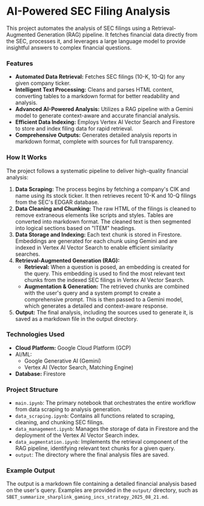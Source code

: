 # AI-Powered SEC Filing Analysis
This project automates the analysis of SEC filings using a Retrieval-Augmented Generation (RAG) pipeline. It fetches financial data directly from the SEC, processes it, and leverages a large language model to provide insightful answers to complex financial questions.

### Features
- **Automated Data Retrieval:** Fetches SEC filings (10-K, 10-Q) for any given company ticker.
- **Intelligent Text Processing:** Cleans and parses HTML content, converting tables to a markdown format for better readability and analysis.
- **Advanced AI-Powered Analysis:** Utilizes a RAG pipeline with a Gemini model to generate context-aware and accurate financial analysis.
- **Efficient Data Indexing:** Employs Vertex AI Vector Search and Firestore to store and index filing data for rapid retrieval.
- **Comprehensive Outputs:** Generates detailed analysis reports in markdown format, complete with sources for full transparency.

### How It Works
The project follows a systematic pipeline to deliver high-quality financial analysis:

1. **Data Scraping:** The process begins by fetching a company's CIK and name using its stock ticker. It then retrieves recent 10-K and 10-Q filings from the SEC's EDGAR database.
2. **Data Cleaning and Chunking:** The raw HTML of the filings is cleaned to remove extraneous elements like scripts and styles. Tables are converted into markdown format. The cleaned text is then segmented into logical sections based on "ITEM" headings.
3. **Data Storage and Indexing:** Each text chunk is stored in Firestore. Embeddings are generated for each chunk using Gemini and are indexed in Vertex AI Vector Search to enable efficient similarity searches.
4. **Retrieval-Augmented Generation (RAG):**
   - **Retrieval:** When a question is posed, an embedding is created for the query. This embedding is used to find the most relevant text chunks from the indexed SEC filings in Vertex AI Vector Search.
   - **Augmentation & Generation:** The retrieved chunks are combined with the user's query and a system prompt to create a comprehensive prompt. This is then passed to a Gemini model, which generates a detailed and context-aware response.
5. **Output:** The final analysis, including the sources used to generate it, is saved as a markdown file in the output directory.

### Technologies Used
- **Cloud Platform:** Google Cloud Platform (GCP)
- AI/ML:
  - Google Generative AI (Gemini)
  - Vertex AI (Vector Search, Matching Engine)
- **Database:** Firestore

### Project Structure
- `main.ipynb`: The primary notebook that orchestrates the entire workflow from data scraping to analysis generation.
- `data_scraping.ipynb`: Contains all functions related to scraping, cleaning, and chunking SEC filings.
- `data_management.ipynb`: Manages the storage of data in Firestore and the deployment of the Vertex AI Vector Search index.
- `data_augmentation.ipynb`: Implements the retrieval component of the RAG pipeline, identifying relevant text chunks for a given query.
- `output`: The directory where the final analysis files are saved.

### Example Output
The output is a markdown file containing a detailed financial analysis based on the user's query. Examples are provided in the `output/` directory, such as `SBET_summarize_sharplink_gaming_incs_strategy_2025_08_21.md`.
